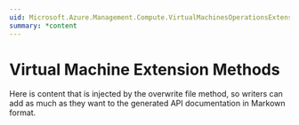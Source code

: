 ```yaml
---
uid: Microsoft.Azure.Management.Compute.VirtualMachinesOperationsExtensions
summary: *content
---
```


# Virtual Machine Extension Methods
Here is content that is injected by the overwrite file method, so writers can add as much as they want to the generated API documentation in Markown format.
